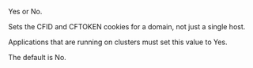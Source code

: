 Yes or No.

Sets the CFID and CFTOKEN cookies for a domain, not just a single host.

Applications that are running on clusters must set this value to Yes.

The default is No.